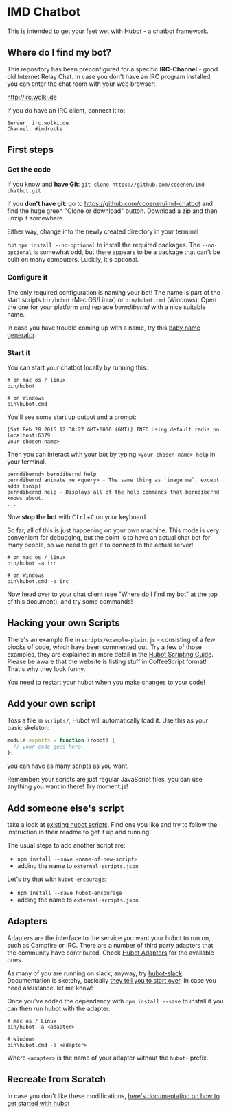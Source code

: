 # IMD Chatbot

This is intended to get your feet wet with [Hubot](https://hubot.github.com/) -
a chatbot framework.

## Where do I find my bot?

This repository has been preconfigured for a specific **IRC-Channel** - good old
Internet Relay Chat. In case you don't have an IRC program installed, you can
enter the chat room with your web browser:

http://irc.wolki.de

If you do have an IRC client, connect it to:

```
Server: irc.wolki.de
Channel: #imdrocks
```

## First steps

### Get the code

If you know and **have Git**: `git clone https://github.com/ccoenen/imd-chatbot.git`

If you **don't have git**: go to https://github.com/ccoenen/imd-chatbot and
find the huge green "Clone or download" button. Download a zip and then unzip
it somewhere.

Either way, change into the newly created directory in your terminal  

run `npm install --no-optional` to install the required packages. The
`--no-optional` is somewhat odd, but there appears to be a package that can't
be built on many computers. Luckily, it's optional.

### Configure it

The only required configuration is naming your bot! The name is part of the
start scripts `bin/hubot` (Mac OS/Linux) or `bin/hubot.cmd` (Windows). Open
the one for your platform and replace *berndibernd* with a nice suitable name.

In case you have trouble coming up with a name, try this [baby name generator](http://www.babynames.co.uk/name-builder/?randomname=1).

### Start it

You can start your chatbot locally by running this:

    # on mac os / linux
    bin/hubot
    
    # on Windows
    bin\hubot.cmd

You'll see some start up output and a prompt:

    [Sat Feb 28 2015 12:38:27 GMT+0000 (GMT)] INFO Using default redis on localhost:6379
    your-chosen-name>

Then you can interact with your bot by typing `<your-chosen-name> help` in your terminal.

    berndibernd> berndibernd help
    berndibernd animate me <query> - The same thing as `image me`, except adds [snip]
    berndibernd help - Displays all of the help commands that berndibernd knows about.
    ...

Now **stop the bot** with <kbd>Ctrl</kbd>+<kbd>C</kbd> on your keyboard.

So far, all of this is just happening on your own machine. This mode is very
convenient for debugging, but the point is to have an actual chat bot for many
people, so we need to get it to connect to the actual server!

    # on mac os / linux
    bin/hubot -a irc
    
    # on Windows
    bin\hubot.cmd -a irc

Now head over to your chat client (see "Where do I find my bot" at the top of this
document), and try some commands!

## Hacking your own Scripts

There's an example file in `scripts/example-plain.js` - consisting of a few
blocks of code, which have been commented out. Try a few of those examples, they
are explained in more detail in the [Hubot Scripting Guide](https://hubot.github.com/docs/scripting/).
Please be aware that the website is listing stuff in CoffeeScript format! That's
why they look funny.

You need to restart your hubot when you make changes to your code!

## Add your own script

Toss a file in `scripts/`, Hubot will automatically load it. Use this as your
basic skeleton:

```JavaScript
module.exports = function (robot) {
  // your code goes here.
};
```

you can have as many scripts as you want.

Remember: your scripts are just regular JavaScript files, you can use anything
you want in there! Try moment.js!

## Add someone else's script

take a look at [existing hubot scripts](https://www.npmjs.com/browse/keyword/hubot-scripts).
Find one you like and try to follow the instruction in their readme to get it
up and running!

The usual steps to add another script are:

* `npm install --save <name-of-new-script>`
* adding the name to `external-scripts.json`

Let's try that with `hubot-encourage`:

* `npm install --save hubot-encourage`
* adding the name to `external-scripts.json`


## Adapters

Adapters are the interface to the service you want your hubot to run on, such
as Campfire or IRC. There are a number of third party adapters that the
community have contributed. Check [Hubot Adapters][hubot-adapters] for the
available ones.

As many of you are running on slack, anyway, try [hubot-slack](https://github.com/SlackAPI/hubot-slack).
Documentation is sketchy, basically [they tell you to start over](https://slackapi.github.io/hubot-slack/).
In case you need assistance, let me know!

Once you've added the dependency with `npm install --save` to install it you
can then run hubot with the adapter.

    # mac os / Linux
    bin/hubot -a <adapter>
    
    # windows
    bin\hubot.cmd -a <adapter>

Where `<adapter>` is the name of your adapter without the `hubot-` prefix.

[hubot-adapters]: https://hubot.github.com/docs/adapters/

## Recreate from Scratch

In case you don't like these modifications, [here's documentation on how to get
started with hubot](https://hubot.github.com/docs/)
